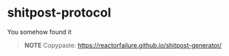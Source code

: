 # shitpost-protocol
You somehow found it
> **NOTE**
> Copypaste:
> https://reactorfailure.github.io/shitpost-generator/
